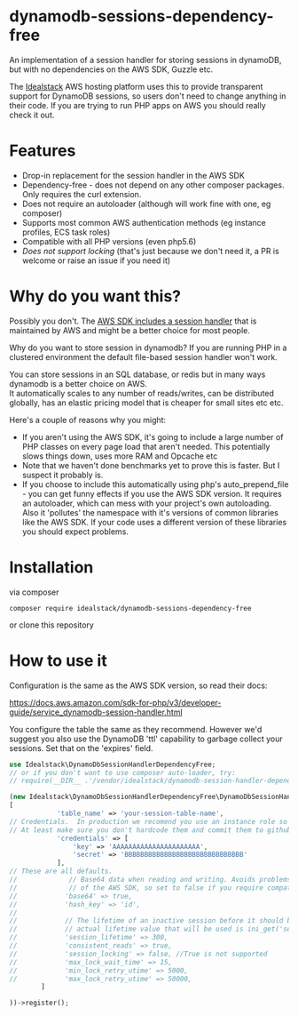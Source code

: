 # dynamodb-sessions-dependency-free
An implementation of a session handler for storing sessions in dynamoDB, 
but with no dependencies on the AWS SDK, Guzzle etc.  

The [Idealstack](https://idealstack.io) AWS hosting platform uses this to provide transparent support for DynamoDB sessions, so users don't
need to change anything in their code.  If you are trying to run PHP apps on AWS you should really check it out.

# Features

- Drop-in replacement for the session handler in the AWS SDK
- Dependency-free - does not depend on any other composer packages. Only requires the curl extension. 
- Does not require an autoloader (although will work fine with one, eg composer)
- Supports most common AWS authentication methods (eg instance profiles, ECS task roles)
- Compatible with all PHP versions (even php5.6)
- *Does not support locking* (that's just because we don't need it, a PR is welcome or raise an issue if you need it)



# Why do you want this?
Possibly you don't.  The [AWS SDK includes a session handler](https://docs.aws.amazon.com/sdk-for-php/v3/developer-guide/service_dynamodb-session-handler.html) that is maintained by AWS and might be a better choice for most people.

Why do you want to store session in dynamodb? If you are running PHP in a clustered environment the default file-based
session handler won't work.  

You can store sessions in an SQL database, or redis but in many ways dynamodb is a better choice on AWS.  
It automatically scales to any number of reads/writes, can be distributed globally, has an elastic pricing model that
is cheaper for small sites etc etc.


Here's a couple of reasons why you might:

- If you aren't using the AWS SDK, it's going to include a large number of PHP classes on every page load that aren't 
needed.  This potentially slows things down, uses more RAM and Opcache etc
- Note that we haven't done benchmarks yet to prove this is faster.  But I suspect it probably is.
- If you choose to include this automatically using php's auto_prepend_file - you can get funny effects if you use the 
AWS SDK version.  It requires an autoloader, which can mess with your project's own autoloading.  Also it 'pollutes' 
the namespace with it's versions of common libraries like the AWS SDK.  If your code uses a different version of these 
libraries you should
 expect problems.

# Installation
via composer 

`composer require idealstack/dynamodb-sessions-dependency-free`

or clone this repository

# How to use it

Configuration is the same as the AWS SDK version, so read their docs:

https://docs.aws.amazon.com/sdk-for-php/v3/developer-guide/service_dynamodb-session-handler.html

You configure the table the same as they recommend.  However we'd suggest you also use the DynamoDB 'ttl' capability to
garbage collect your sessions.  Set that on the 'expires' field.

````php
use Idealstack\DynamoDbSessionHandlerDependencyFree;
// or if you don't want to use composer auto-loader, try: 
// require(__DIR__ .'/vendor/idealstack/dynamodb-session-handler-dependency-free/src/DynamoDbSessionHandler.php');

(new Idealstack\DynamoDbSessionHandlerDependencyFree\DynamoDbSessionHandler(
[
            'table_name' => 'your-session-table-name',
// Credentials.  In production we recomend you use an instance role so you do not need to hardcode this.
// At least make sure you don't hardcode them and commit them to github!
            'credentials' => [
                'key' => 'AAAAAAAAAAAAAAAAAAAAAA',
                'secret' => 'BBBBBBBBBBBBBBBBBBBBBBBBBBBBBB'
            ],
// These are all defaults. 
//             // Base64 data when reading and writing. Avoids problems with binary data,  Note this is not the behaviour 
//             // of the AWS SDK, so set to false if you require compatibility with existing sessions created with the SDK
//            'base64' => true, 
//            'hash_key' => 'id',
//
//            // The lifetime of an inactive session before it should be garbage collected. If it isn't provided, the 
//            // actual lifetime value that will be used is ini_get('session.gc_maxlifetime').
//            'session_lifetime' => 300,
//            'consistent_reads' => true,
//            'session_locking' => false, //True is not supported
//            'max_lock_wait_time' => 15,
//            'min_lock_retry_utime' => 5000,
//            'max_lock_retry_utime' => 50000,
        ]

))->register();
````